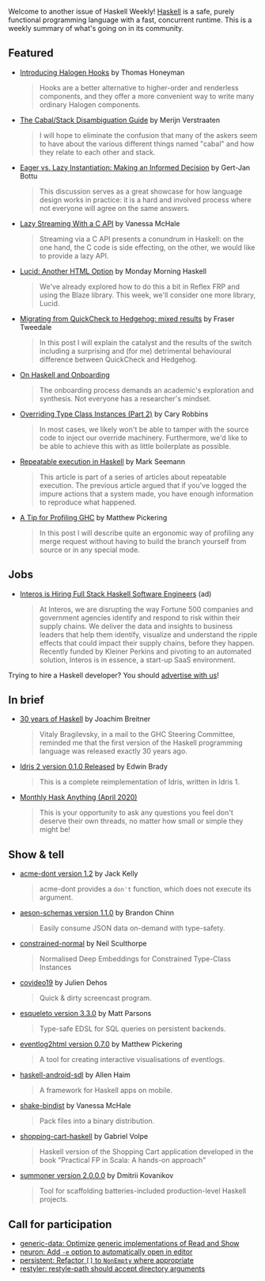 Welcome to another issue of Haskell Weekly!
[Haskell](https://www.haskell.org) is a safe, purely functional programming language with a fast, concurrent runtime.
This is a weekly summary of what's going on in its community.

## Featured

- [Introducing Halogen Hooks](https://thomashoneyman.com/articles/introducing-halogen-hooks/) by Thomas Honeyman
  > Hooks are a better alternative to higher-order and renderless components, and they offer a more convenient way to write many ordinary Halogen components.

- [The Cabal/Stack Disambiguation Guide](https://gist.github.com/merijn/8152d561fb8b011f9313c48d876ceb07/0960007ee69c31272197ed29549e76b7483b896d) by Merijn Verstraaten
  > I will hope to eliminate the confusion that many of the askers seem to have about the various different things named "cabal" and how they relate to each other and stack.

- [Eager vs. Lazy Instantiation: Making an Informed Decision](https://www.tweag.io/posts/2020-04-02-lazy-eager-instantiation.html) by Gert-Jan Bottu
  > This discussion serves as a great showcase for how language design works in practice: it is a hard and involved process where not everyone will agree on the same answers.

- [Lazy Streaming With a C API](http://blog.vmchale.com/article/lazy-io) by Vanessa McHale
  > Streaming via a C API presents a conundrum in Haskell: on the one hand, the C code is side effecting, on the other, we would like to provide a lazy API.

- [Lucid: Another HTML Option](https://mmhaskell.com/blog/2020/3/16/lucid-another-html-option) by Monday Morning Haskell
  > We've already explored how to do this a bit in Reflex FRP and using the Blaze library. This week, we'll consider one more library, Lucid.

- [Migrating from QuickCheck to Hedgehog: mixed results](https://frasertweedale.github.io/blog-fp/posts/2020-03-31-quickcheck-hedgehog.html) by Fraser Tweedale
  > In this post I will explain the catalyst and the results of the switch including a surprising and (for me) detrimental behavioural difference between QuickCheck and Hedgehog.

- [On Haskell and Onboarding](https://np.reddit.com/r/haskell/comments/fpdsit/on_haskell_and_onboarding/)
  > The onboarding process demands an academic's exploration and synthesis. Not everyone has a researcher's mindset.

- [Overriding Type Class Instances (Part 2)](http://caryrobbins.com/dev/overriding-type-class-instances-2/) by Cary Robbins
  > In most cases, we likely won't be able to tamper with the source code to inject our override machinery. Furthermore, we'd like to be able to achieve this with as little boilerplate as possible.

- [Repeatable execution in Haskell](https://blog.ploeh.dk/2020/03/30/repeatable-execution-in-haskell/) by Mark Seemann
  > This article is part of a series of articles about repeatable execution. The previous article argued that if you've logged the impure actions that a system made, you have enough information to reproduce what happened.

- [A Tip for Profiling GHC](https://mpickering.github.io/posts/2020-03-26-tip-for-profiling.html) by Matthew Pickering
  > In this post I will describe quite an ergonomic way of profiling any merge request without having to build the branch yourself from source or in any special mode.

## Jobs

- [Interos is Hiring Full Stack Haskell Software Engineers](https://www.interos.ai/vacancies/#haskell-software-engineer) (ad)
  > At Interos, we are disrupting the way Fortune 500 companies and government agencies identify and respond to risk within their supply chains. We deliver the data and insights to business leaders that help them identify, visualize and understand the ripple effects that could impact their supply chains, before they happen. Recently funded by Kleiner Perkins and pivoting to an automated solution, Interos is in essence, a start-up SaaS environment.

Trying to hire a Haskell developer?
You should [advertise with us](https://haskellweekly.news/advertising.html)!

## In brief

- [30 years of Haskell](https://www.joachim-breitner.de/blog/769-30_years_of_Haskell) by Joachim Breitner
  > Vitaly Bragilevsky, in a mail to the GHC Steering Committee, reminded me that the first version of the Haskell programming language was released exactly 30 years ago.

- [Idris 2 version 0.1.0 Released](https://www.idris-lang.org/idris-2-version-010-released.html) by Edwin Brady
  > This is a complete reimplementation of Idris, written in Idris 1.

- [Monthly Hask Anything (April 2020)](https://np.reddit.com/r/haskell/comments/fsgqd6/monthly_hask_anything_april_2020/)
  > This is your opportunity to ask any questions you feel don't deserve their own threads, no matter how small or simple they might be!

## Show & tell

- [acme-dont version 1.2](https://mail.haskell.org/pipermail/haskell-cafe/2020-April/132060.html) by Jack Kelly
  > acme-dont provides a `don't` function, which does not execute its argument.

- [aeson-schemas version 1.1.0](https://np.reddit.com/r/haskell/comments/frvgzp/ann_aesonschemas_v110_released_with_union_support/) by Brandon Chinn
  > Easily consume JSON data on-demand with type-safety.

- [constrained-normal](https://hackage.haskell.org/package/constrained-normal-1.0.2) by Neil Sculthorpe
  > Normalised Deep Embeddings for Constrained Type-Class Instances

- [covideo19](https://gitlab.com/juliendehos/covideo19) by Julien Dehos
  > Quick & dirty screencast program.

- [esqueleto version 3.3.0](https://hackage.haskell.org/package/esqueleto-3.3.3.0) by Matt Parsons
  > Type-safe EDSL for SQL queries on persistent backends.

- [eventlog2html version 0.7.0](https://mpickering.github.io/eventlog2html/) by Matthew Pickering
  > A tool for creating interactive visualisations of eventlogs.

- [haskell-android-sdl](https://np.reddit.com/r/haskell/comments/fq90h9/haskellandroidsdl_a_framework_for_haskell_apps_on/) by Allen Haim
  > A framework for Haskell apps on mobile.

- [shake-bindist](https://hackage.haskell.org/package/shake-bindist-1.0.1.0) by Vanessa McHale
  > Pack files into a binary distribution.

- [shopping-cart-haskell](https://github.com/gvolpe/shopping-cart-haskell/tree/efafe9a2f56baa809cde78ae7118f9e11a647ee3) by Gabriel Volpe
  > Haskell version of the Shopping Cart application developed in the book "Practical FP in Scala: A hands-on approach"

- [summoner version 2.0.0.0](https://github.com/kowainik/summoner/releases/tag/v2.0.0.0) by Dmitrii Kovanikov
  > Tool for scaffolding batteries-included production-level Haskell projects.

## Call for participation

-   [generic-data: Optimize generic implementations of Read and Show](https://github.com/Lysxia/generic-data/issues/37)
-   [neuron: Add `-e` option to automatically open in editor](https://github.com/srid/neuron/issues/43)
-   [persistent: Refactor `[]` to `NonEmpty` where appropriate](https://github.com/yesodweb/persistent/issues/1061)
-   [restyler: restyle-path should accept directory arguments](https://github.com/restyled-io/restyler/issues/86)
